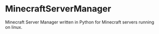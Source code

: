 # MinecraftServerManager
Minecraft Server Manager written in Python for Minecraft servers running on linux.
